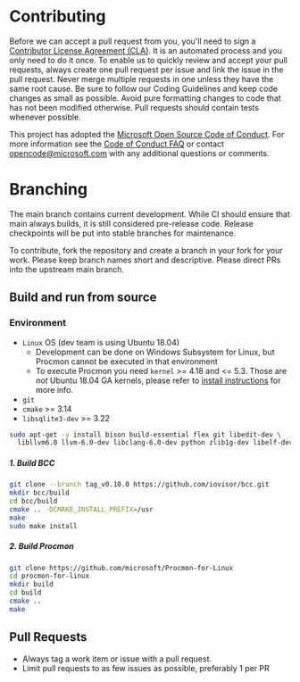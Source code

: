 # Contributing

Before we can accept a pull request from you, you'll need to sign a [Contributor License Agreement (CLA)](https://cla.microsoft.com). It is an automated process and you only need to do it once.
To enable us to quickly review and accept your pull requests, always create one pull request per issue and link the issue in the pull request. Never merge multiple requests in one unless they have the same root cause. Be sure to follow our Coding Guidelines and keep code changes as small as possible. Avoid pure formatting changes to code that has not been modified otherwise. Pull requests should contain tests whenever possible.

This project has adopted the [Microsoft Open Source Code of Conduct](https://opensource.microsoft.com/codeofconduct/).
For more information see the [Code of Conduct FAQ](https://opensource.microsoft.com/codeofconduct/faq/) or
contact [opencode@microsoft.com](mailto:opencode@microsoft.com) with any additional questions or comments.

# Branching
The main branch contains current development.  While CI should ensure that main always builds, it is still considered pre-release code.  Release checkpoints will be put into stable branches for maintenance.

To contribute, fork the repository and create a branch in your fork for your work.  Please keep branch names short and descriptive.  Please direct PRs into the upstream main branch.

## Build and run from source
### Environment
* `Linux` OS (dev team is using Ubuntu 18.04)
  * Development can be done on Windows Subsystem for Linux, but Procmon cannot be executed in that environment
  * To execute Procmon you need `kernel` >= 4.18 and <= 5.3. Those are *not* Ubuntu 18.04 GA kernels,
  please refer to [install instructions](INSTALL.md) for more info.
* `git`
* `cmake` >= 3.14
* `libsqlite3-dev` >= 3.22

```bash
sudo apt-get -y install bison build-essential flex git libedit-dev \
  libllvm6.0 llvm-6.0-dev libclang-6.0-dev python zlib1g-dev libelf-dev
```

##### 1. Build BCC
```bash
git clone --branch tag_v0.10.0 https://github.com/iovisor/bcc.git
mkdir bcc/build
cd bcc/build
cmake .. -DCMAKE_INSTALL_PREFIX=/usr
make
sudo make install
```

##### 2. Build Procmon
```bash
git clone https://github.com/microsoft/Procmon-for-Linux
cd procmon-for-linux
mkdir build
cd build
cmake ..
make
```

## Pull Requests
* Always tag a work item or issue with a pull request.
* Limit pull requests to as few issues as possible, preferably 1 per PR

